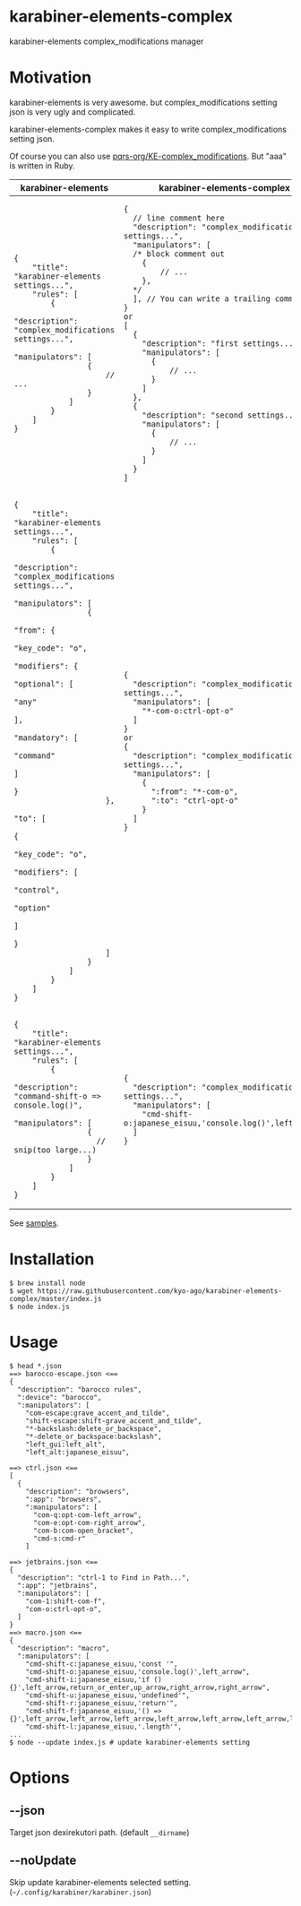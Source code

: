 # karabiner-elements-complex

karabiner-elements complex_modifications manager

# Motivation

karabiner-elements is very awesome. but complex_modifications setting json is very ugly and complicated.

karabiner-elements-complex makes it easy to write complex_modifications setting json.

Of course you can also use [pqrs\-org/KE\-complex\_modifications](https://github.com/pqrs-org/KE-complex_modifications). But "aaa" is written in Ruby.

<table>
<thead><tr><th>karabiner-elements</th><th>karabiner-elements-complex</th></tr></thead>
<tbody>
<tr>
<td><pre><code>{
    "title": "karabiner-elements settings...",
    "rules": [
        {
            "description": "complex_modifications settings...",
            "manipulators": [
                {
                    // ...
                }
            ]
        }
    ]
}</code></pre>
</td><td>
<pre><code>{
  // line comment here
  "description": "complex_modifications settings...",
  "manipulators": [
  /* block comment out
    {
        // ...
    },
  */
  ], // You can write a trailing comma.
}
or
[
  {
    "description": "first settings...",
    "manipulators": [
      {
          // ...
      }
    ]
  },
  {
    "description": "second settings...",
    "manipulators": [
      {
          // ...
      }
    ]
  }
]
</code></pre></td>
</tr>
<tr>
<td><pre><code>{
    "title": "karabiner-elements settings...",
    "rules": [
        {
            "description": "complex_modifications settings...",
            "manipulators": [
                {
                    "from": {
                      "key_code": "o",
                      "modifiers": {
                        "optional": [
                          "any"
                        ],
                        "mandatory": [
                          "command"
                        ]
                      }
                    },
                    "to": [
                      {
                        "key_code": "o",
                        "modifiers": [
                          "control",
                          "option"
                        ]
                      }
                    ]
                }
            ]
        }
    ]
}</code></pre>
</td><td>
<pre><code>{
  "description": "complex_modifications settings...",
  "manipulators": [
    "*-com-o:ctrl-opt-o"
  ]
}
or
{
  "description": "complex_modifications settings...",
  "manipulators": [
    {
      ":from": "*-com-o",
      ":to": "ctrl-opt-o"
    }
  ]
}</code></pre></td>
</tr>
<tr>
<td><pre><code>{
    "title": "karabiner-elements settings...",
    "rules": [
        {
            "description": "command-shift-o => console.log()",
            "manipulators": [
                {
                  // snip(too large...)
                }
            ]
        }
    ]
}</code></pre>
</td><td>
<pre><code>{
  "description": "complex_modifications settings...",
  "manipulators": [
    "cmd-shift-o:japanese_eisuu,'console.log()',left_arrow"
  ]
}</code></pre></td>
</tr>
</tbody>
</table>

See [samples](/tree/master/samples).

# Installation

```
$ brew install node
$ wget https://raw.githubusercontent.com/kyo-ago/karabiner-elements-complex/master/index.js
$ node index.js
```

# Usage

```
$ head *.json
==> barocco-escape.json <==
{
  "description": "barocco rules",
  ":device": "barocco",
  ":manipulators": [
    "com-escape:grave_accent_and_tilde",
    "shift-escape:shift-grave_accent_and_tilde",
    "*-backslash:delete_or_backspace",
    "*-delete_or_backspace:backslash",
    "left_gui:left_alt",
    "left_alt:japanese_eisuu",

==> ctrl.json <==
[
  {
    "description": "browsers",
    ":app": "browsers",
    ":manipulators": [
      "com-q:opt-com-left_arrow",
      "com-e:opt-com-right_arrow",
      "com-b:com-open_bracket",
      "cmd-s:cmd-r"
    ]

==> jetbrains.json <==
{
  "description": "ctrl-1 to Find in Path...",
  ":app": "jetbrains",
  ":manipulators": [
    "com-1:shift-com-f",
    "com-o:ctrl-opt-o",
  ]
}
==> macro.json <==
{
  "description": "macro",
  ":manipulators": [
    "cmd-shift-c:japanese_eisuu,'const '",
    "cmd-shift-o:japanese_eisuu,'console.log()',left_arrow",
    "cmd-shift-i:japanese_eisuu,'if () {}',left_arrow,return_or_enter,up_arrow,right_arrow,right_arrow",
    "cmd-shift-u:japanese_eisuu,'undefined'",
    "cmd-shift-r:japanese_eisuu,'return'",
    "cmd-shift-f:japanese_eisuu,'() => {}',left_arrow,left_arrow,left_arrow,left_arrow,left_arrow,left_arrow,left_arrow",
    "cmd-shift-l:japanese_eisuu,'.length'",
...
$ node --update index.js # update karabiner-elements setting
```

# Options

## --json

Target json dexirekutori path. (default `__dirname`)

## --noUpdate

Skip update karabiner-elements selected setting. (`~/.config/karabiner/karabiner.json`)
